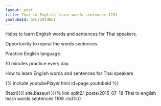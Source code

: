 ```yaml
---
layout: post
title: Thai to English learn words sentences 1281 
youtubeId: brLz28YdNUI
---
```

 
 
Helps to learn English words and sentences for Thai speakers.

Opportunitiy to repeat the words sentences. 

Practice English language. 
 
10 minutes practice every day. 
 
How to learn English words and sentences for Thai speakers 
 
{% include youtubePlayer.html id=page.youtubeId %}
 
 
[Next]({{ site.baseurl }}{% link  split2/_posts/2015-07-18-Thai to english learn words sentences 1109 .md%})
 
